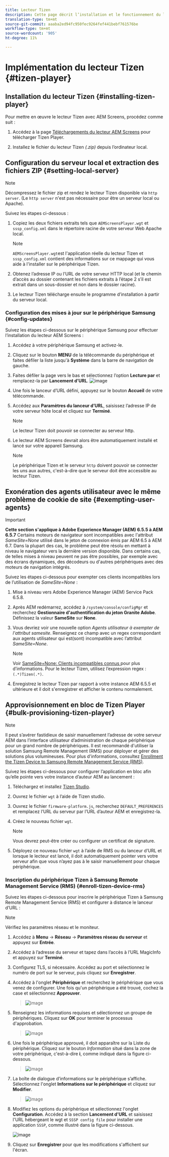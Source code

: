 ```yaml
---
title: Lecteur Tizen
description: Cette page décrit l’installation et le fonctionnement du lecteur Tizen.
translation-type: tm+mt
source-git-commit: aaaba2ed94fc950fec9264fef441bebf761576be
workflow-type: tm+mt
source-wordcount: '905'
ht-degree: 11%

---
```



# Implémentation du lecteur Tizen {#tizen-player}

## Installation du lecteur Tizen {#installing-tizen-player}

Pour mettre en œuvre le lecteur Tizen avec AEM Screens, procédez comme suit :

1. Accédez à la page [Téléchargements du lecteur AEM Screens](https://download.macromedia.com/screens/) pour télécharger Tizen Player.

1. Installez le fichier du lecteur Tizen *(.zip)* depuis l’ordinateur local.

## Configuration du serveur local et extraction des fichiers ZIP {#setting-local-server}

>[!NOTE]
> Décompressez le fichier zip et rendez le lecteur Tizen disponible via `http server`. (Le `http server` n&#39;est pas nécessaire pour être un serveur local ou Apache).

Suivez les étapes ci-dessous :

1. Copiez les deux fichiers extraits tels que `AEMScreensPlayer.wgt` et `sssp_config.xml` dans le répertoire racine de votre serveur Web Apache local.

   >[!NOTE]
   >`AEMScreensPlayer.wgt`est l&#39;application réelle du lecteur Tizen et `sssp_config.xml` contient des informations sur ce mappage qui vous aide à l&#39;installer sur le périphérique Tizen.

1. Obtenez l’adresse IP ou l’URL de votre serveur HTTP local (et le chemin d’accès au dossier contenant les fichiers extraits à l’étape 2 s’il est extrait dans un sous-dossier et non dans le dossier racine).

1. Le lecteur Tizen télécharge ensuite le programme d’installation à partir du serveur local.

### Configuration des mises à jour sur le périphérique Samsung {#config-updates}

Suivez les étapes ci-dessous sur le périphérique Samsung pour effectuer l’installation du lecteur AEM Screens :

1. Accédez à votre périphérique Samsung et activez-le.

1. Cliquez sur le bouton **MENU** de la télécommande du périphérique et faites défiler la liste jusqu&#39;à **Système** dans la barre de navigation de gauche.

1. Faites défiler la page vers le bas et sélectionnez l’option **Lecture par** et remplacez-la par **Lancement d’URL**.
   ![image](/help/user-guide/assets/tizen/rms-2.png)

1. Une fois le lanceur d’URL défini, appuyez sur le bouton **Accueil** de votre télécommande.

1. Accédez aux **Paramètres du lanceur d’URL**, saisissez l’adresse IP de votre serveur hôte local et cliquez sur **Terminé**.
   >[!NOTE]
   >Le lecteur Tizen doit pouvoir se connecter au serveur http.

1. Le lecteur AEM Screens devrait alors être automatiquement installé et lancé sur votre appareil Samsung.

   >[!NOTE]
   >Le périphérique Tizen et le serveur `http` doivent pouvoir se connecter les uns aux autres, c&#39;est-à-dire que le serveur doit être accessible au lecteur Tizen.


## Exonération des agents utilisateur avec le même problème de cookie de site {#exempting-user-agents}

>[!IMPORTANT]
>**Cette section s&#39;applique à Adobe Experience Manager (AEM) 6.5.5 à AEM 6.5.7**
>Certains moteurs de navigateur sont incompatibles avec l&#39;attribut *SameSite=None* utilisé dans le jeton de connexion émis par AEM 6.5 à AEM 6.7. Dans la plupart des cas, le problème peut être résolu en mettant à niveau le navigateur vers la dernière version disponible. Dans certains cas, de telles mises à niveau peuvent ne pas être possibles, par exemple avec des écrans dynamiques, des décodeurs ou d&#39;autres périphériques avec des moteurs de navigation intégrés.

Suivez les étapes ci-dessous pour exempter ces clients incompatibles lors de l’utilisation de *SameSite=None* :

1. Mise à niveau vers Adobe Experience Manager (AEM) Service Pack 6.5.8.

1. Après AEM redémarrez, accédez à `/system/console/configMgr` et recherchez **Gestionnaire d&#39;authentification du jeton Granite Adobe**. Définissez la valeur **SameSite** sur **None**.

1. Vous devriez voir une nouvelle option *Agents utilisateur à exempter de l&#39;attribut samesite*. Renseignez ce champ avec un regex correspondant aux agents utilisateur qui est(sont) incompatible avec l’attribut *SameSite=None*.
   >[!NOTE]
   >Voir [SameSite=None: Clients incompatibles connus ](https://www.chromium.org/updates/same-site/incompatible-clients) pour plus d’informations. Pour le lecteur Tizen, utilisez l’expression regex : `(.*)Tizen(.*)`.

1. Enregistrez le lecteur Tizen par rapport à votre instance AEM 6.5.5 et ultérieure et il doit s&#39;enregistrer et afficher le contenu normalement.

## Approvisionnement en bloc de Tizen Player {#bulk-provisioning-tizen-player}

>[!NOTE]
>Il peut s’avérer fastidieux de saisir manuellement l’adresse de votre serveur AEM dans l’interface utilisateur d’administration de chaque périphérique pour un grand nombre de périphériques. Il est recommandé d&#39;utiliser la solution Samsung Remote Management (RMS) pour déployer et gérer des solutions plus volumineuses. Pour plus d&#39;informations, consultez [Enrollment the Tizen Device to Samsung Remote Management Service (RMS)](#enroll-tizen-device-rm).

Suivez les étapes ci-dessous pour configurer l’application en bloc afin qu’elle pointe vers votre instance d’auteur AEM au lancement :

1. Téléchargez et installez [Tizen Studio](https://developer.tizen.org/development/tizen-studio/download).
1. Ouvrez le fichier `wgt` à l’aide de Tizen studio.
1. Ouvrez le fichier `firmware-platform.js`, recherchez `DEFAULT_PREFERENCES` et remplacez l’URL du serveur par l’URL d’auteur AEM et enregistrez-la.
1. Créez le nouveau fichier `wgt`.

   >[!NOTE]
   >Vous devrez peut-être créer ou configurer un certificat de signature.

1. Déployez ce nouveau fichier `wgt` à l’aide de RMS ou du lanceur d’URL et lorsque le lecteur est lancé, il doit automatiquement pointer vers votre serveur afin que vous n’ayez pas à le saisir manuellement pour chaque périphérique.

### Inscription du périphérique Tizen à Samsung Remote Management Service (RMS) {#enroll-tizen-device-rms}

Suivez les étapes ci-dessous pour inscrire le périphérique Tizen à Samsung Remote Management Service (RMS) et configurer à distance le lanceur d’URL :

>[!NOTE]
>Vérifiez les paramètres réseau et le moniteur.

1. Accédez à **Menu** -> **Réseau** -> **Paramètres réseau du serveur** et appuyez sur **Entrée**.

1. Accédez à l’adresse du serveur et tapez dans l’accès à l’URL MagicInfo et appuyez sur **Terminé**.

1. Configurez TLS, si nécessaire. Accédez au port et sélectionnez le numéro de port sur le serveur, puis cliquez sur **Enregistrer**.

1. Accédez à l&#39;onglet **Périphérique** et recherchez le périphérique que vous venez de configurer. Une fois qu&#39;un périphérique a été trouvé, cochez la case et sélectionnez **Approuver**.

   >![image](/help/user-guide/assets/tizen/rms-3.png)

1. Renseignez les informations requises et sélectionnez un groupe de périphériques. Cliquez sur **OK** pour terminer le processus d&#39;approbation.

   >![image](/help/user-guide/assets/tizen/rms-7.png)

1. Une fois le périphérique approuvé, il doit apparaître sur la Liste du périphérique. Cliquez sur le bouton *Information* situé dans la zone de votre périphérique, c&#39;est-à-dire **i**, comme indiqué dans la figure ci-dessous.

   >![image](/help/user-guide/assets/tizen/rms-6.png)

1. La boîte de dialogue d’informations sur le périphérique s’affiche. Sélectionnez l&#39;onglet **Informations sur le périphérique** et cliquez sur **Modifier**.

   >![image](/help/user-guide/assets/tizen/rms-5.png)

1. Modifiez les options du périphérique et sélectionnez l&#39;onglet **Configuration**. Accédez à la section **Lancement d&#39;URL** et saisissez l&#39;URL hébergeant le wgt et `SSSP config file` pour installer une application `SSSP`, comme illustré dans la figure ci-dessous.

   ![image](/help/user-guide/assets/tizen/rms-9.png)

1. Cliquez sur **Enregistrer** pour que les modifications s&#39;affichent sur l&#39;écran.

